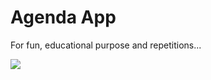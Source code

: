 
# Agenda App

For fun, educational purpose and repetitions...


![](https://github.com/stqrsky/AgendaApp/Other/AgendaGif.gif)



